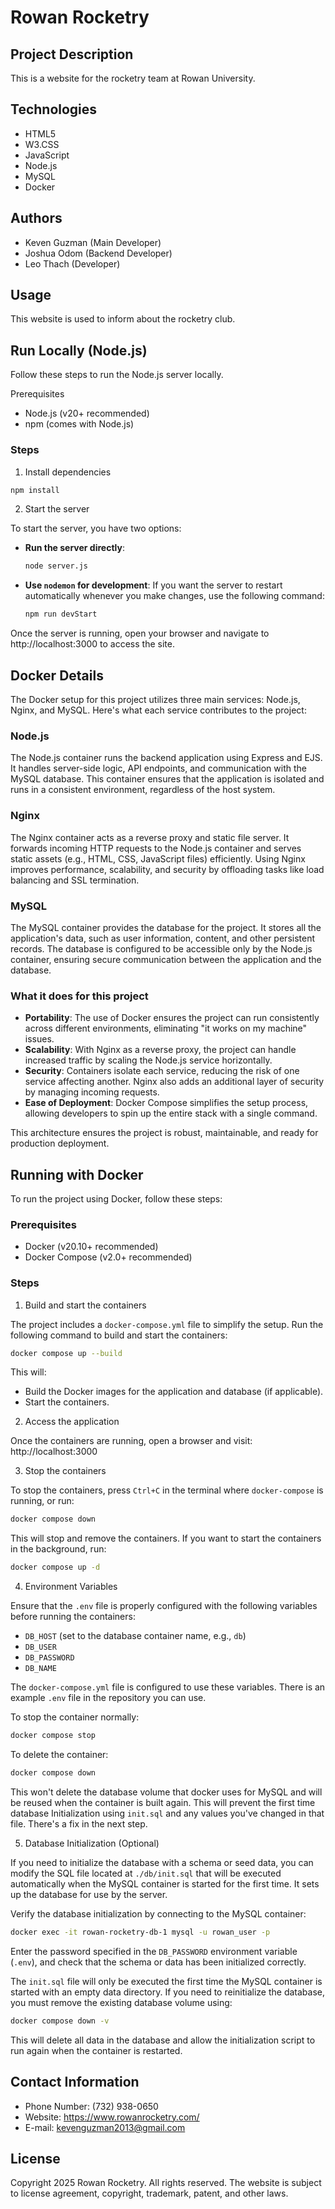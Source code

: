 # Rowan Rocketry
## Project Description
This is a website for the rocketry team at Rowan University.

## Technologies
- HTML5
- W3.CSS
- JavaScript
- Node.js
- MySQL
- Docker

## Authors
- Keven Guzman (Main Developer)
- Joshua Odom (Backend Developer)
- Leo Thach (Developer)

## Usage
This website is used to inform about the rocketry club.

## Run Locally (Node.js)

Follow these steps to run the Node.js server locally.

Prerequisites
- Node.js (v20+ recommended)
- npm (comes with Node.js)

### Steps

1) Install dependencies

```bash
npm install
```

2) Start the server

To start the server, you have two options:

- **Run the server directly**:
    ```bash
    node server.js
    ```

- **Use `nodemon` for development**:
    If you want the server to restart automatically whenever you make changes, use the following command:
    ```bash
    npm run devStart
    ```

Once the server is running, open your browser and navigate to http://localhost:3000 to access the site.

## Docker Details

The Docker setup for this project utilizes three main services: Node.js, Nginx, and MySQL. Here's what each service contributes to the project:

### Node.js
The Node.js container runs the backend application using Express and EJS. It handles server-side logic, API endpoints, and communication with the MySQL database. This container ensures that the application is isolated and runs in a consistent environment, regardless of the host system.

### Nginx
The Nginx container acts as a reverse proxy and static file server. It forwards incoming HTTP requests to the Node.js container and serves static assets (e.g., HTML, CSS, JavaScript files) efficiently. Using Nginx improves performance, scalability, and security by offloading tasks like load balancing and SSL termination.

### MySQL
The MySQL container provides the database for the project. It stores all the application's data, such as user information, content, and other persistent records. The database is configured to be accessible only by the Node.js container, ensuring secure communication between the application and the database.

### What it does for this project
- **Portability**: The use of Docker ensures the project can run consistently across different environments, eliminating "it works on my machine" issues.
- **Scalability**: With Nginx as a reverse proxy, the project can handle increased traffic by scaling the Node.js service horizontally.
- **Security**: Containers isolate each service, reducing the risk of one service affecting another. Nginx also adds an additional layer of security by managing incoming requests.
- **Ease of Deployment**: Docker Compose simplifies the setup process, allowing developers to spin up the entire stack with a single command.

This architecture ensures the project is robust, maintainable, and ready for production deployment.

## Running with Docker

To run the project using Docker, follow these steps:

### Prerequisites
- Docker (v20.10+ recommended)
- Docker Compose (v2.0+ recommended)

### Steps

1) Build and start the containers

The project includes a `docker-compose.yml` file to simplify the setup. Run the following command to build and start the containers:

```bash
docker compose up --build
```

This will:
- Build the Docker images for the application and database (if applicable).
- Start the containers.

2) Access the application

Once the containers are running, open a browser and visit: http://localhost:3000

3) Stop the containers

To stop the containers, press `Ctrl+C` in the terminal where `docker-compose` is running, or run:

```bash
docker compose down
```

This will stop and remove the containers. If you want to start the containers in the background, run:

```bash
docker compose up -d
```

4) Environment Variables

Ensure that the `.env` file is properly configured with the following variables before running the containers:

- `DB_HOST` (set to the database container name, e.g., `db`)
- `DB_USER`
- `DB_PASSWORD`
- `DB_NAME`

The `docker-compose.yml` file is configured to use these variables. There is an example `.env` file in the repository you can use.

To stop the container normally:

```bash
docker compose stop
```

To delete the container:

```bash
docker compose down
```

This won't delete the database volume that docker uses for MySQL and will be reused when the container is built again. This will prevent the first time database Initialization using `init.sql` and any values you've changed in that file. There's a fix in the next step.

5) Database Initialization (Optional)

If you need to initialize the database with a schema or seed data, you can modify the SQL file located at `./db/init.sql` that will be executed automatically when the MySQL container is started for the first time. It sets up the database for use by the server.

Verify the database initialization by connecting to the MySQL container:

```bash
docker exec -it rowan-rocketry-db-1 mysql -u rowan_user -p
```

Enter the password specified in the `DB_PASSWORD` environment variable (`.env`), and check that the schema or data has been initialized correctly.

The `init.sql` file will only be executed the first time the MySQL container is started with an empty data directory. If you need to reinitialize the database, you must remove the existing database volume using:

```bash
docker compose down -v
```

This will delete all data in the database and allow the initialization script to run again when the container is restarted.

## Contact Information 
- Phone Number: (732) 938-0650
- Website: https://www.rowanrocketry.com/
- E-mail: kevenguzman2013@gmail.com

## License
Copyright 2025 Rowan Rocketry. All rights reserved.
The website is subject to license agreement, copyright,
trademark, patent, and other laws.